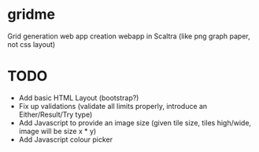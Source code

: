 # gridme
Grid generation web app creation webapp in Scaltra (like png graph paper, not css layout) 

# TODO
- Add basic HTML Layout (bootstrap?)
- Fix up validations (validate all limits properly, introduce an Either/Result/Try type)
- Add Javascript to provide an image size (given tile size, tiles high/wide, image will be size x * y)
- Add Javascript colour picker
